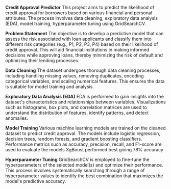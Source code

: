 **Credit Approval Predictor**
This project aims to predict the likelihood of credit approval for borrowers based on various financial and personal attributes. The process involves data cleaning, exploratory data analysis (EDA), model training, hyperparameter tuning using GridSearchCV.

**Problem Statement**
The objective is to develop a predictive model that can assess the risk associated with loan applicants and classify them into different risk categories (e.g., P1, P2, P3, P4) based on their likelihood of credit approval. This will aid financial institutions in making informed decisions while approving loans, thereby minimizing the risk of default and optimizing their lending processes.

**Data Cleaning**
The dataset undergoes thorough data cleaning processes, including handling missing values, removing duplicates, encoding categorical variables, and scaling numerical features. This ensures the data is suitable for model training and analysis.

**Exploratory Data Analysis (EDA)**
EDA is performed to gain insights into the dataset's characteristics and relationships between variables. Visualizations such as histograms, box plots, and correlation matrices are used to understand the distribution of features, identify patterns, and detect anomalies.

**Model Training**
Various machine learning models are trained on the cleaned dataset to predict credit approval. The models include logistic regression, decision trees, random forests, and gradient boosting classifiers. Performance metrics such as accuracy, precision, recall, and F1-score are used to evaluate the models.XgBoost  performed best giving 78% accuracy

**Hyperparameter Tuning**
GridSearchCV is employed to fine-tune the hyperparameters of the selected model(s) and optimize their performance. This process involves systematically searching through a range of hyperparameter values to identify the best combination that maximizes the model's predictive accuracy.

